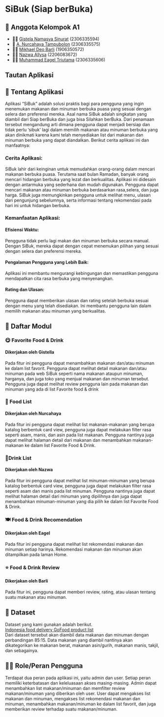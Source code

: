 # SiBuk (Siap berBuka)

## 🎉 Anggota Kelompok A1
* 👩‍🦰 [Gistela Namasya Sinurat](https://github.com/GistelaS) (2306335594)
* 👩 [A. Nurcahaya Tampubolon](https://github.com/clvdyo) (2306335575)
* 🧑‍🦰 [Mikhael Deo Barli](https://github.com/Midebar) (1906350572)
* 👩‍🦰 [Nazwa Allysa](https://github.com/averitastio) (2206083672)
* 👨‍🦱 [Muhammad Eagel Triutama](https://github.com/MhmdEagel) (2306335606)

## Tautan Aplikasi

## 📒 Tentang Aplikasi
Aplikasi “SiBuk” adalah solusi praktis bagi para pengguna yang ingin menemukan makanan dan minuman berbuka puasa yang sesuai dengan selera dan preferensi mereka. Asal nama SiBuk adalah singkatan yang diambil dari Siap berBuka dan juga bisa Silahkan berBuka. Dari penamaan tersebut mengandung arti dimana pengguna dapat menjadi bersiap dan tidak perlu ‘sibuk’ lagi dalam memilih makanan atau minuman berbuka yang akan dinikmati karena kami telah menyediakan list dari makanan dan minuman berbuka yang dapat diandalkan. Berikut cerita aplikasi ini dan manfaatnya:

### Cerita Aplikasi:
SiBuk lahir dari keinginan untuk memudahkan orang-orang dalam mencari makanan berbuka puasa. Terutama saat bulan Ramadan, banyak orang mencari hidangan berbuka yang lezat dan berkualitas.
Aplikasi ini didesain dengan antarmuka yang sederhana dan mudah digunakan. Pengguna dapat mencari makanan atau minuman berbuka berdasarkan rasa,selera, dan juga harga.
SiBuk juga memungkinkan pengguna untuk melihat menu, ulasan dari pengunjung sebelumnya, serta informasi tentang rekomendasi pada hari ini untuk hidangan berbuka.
### Kemanfaatan Aplikasi:
#### Efisiensi Waktu: 
Pengguna tidak perlu lagi makan dan minuman berbuka secara manual. Dengan SiBuk, mereka dapat dengan cepat menemukan pilihan yang sesuai dengan selera dan preferensi mereka.
#### Pengalaman Pengguna yang Lebih Baik: 
Aplikasi ini membantu mengurangi kebingungan dan memastikan pengguna mendapatkan cita rasa berbuka yang menyenangkan.
#### Rating dan Ulasan: 
Pengguna dapat memberikan ulasan dan rating setelah berbuka sesuai dengan menu yang telah disediakan. Ini membantu pengguna lain dalam memilih makanan atau minuman yang berkualitas.

## 📃 Daftar Modul
### 😋 Favorite Food & Drink
#### Dikerjakan oleh Gistella
Pada fitur ini pengguna dapat menambahkan makanan dan/atau minuman ke dalam list favorit. Pengguna dapat melihat detail makanan dan/atau minuman pada web SiBuk seperti nama makanan ataupun minuman, harganya, dan juga toko yang menjual makanan dan minuman tersebut. Pengguna juga dapat melihat review pengguna lain pada makanan dan minuman yang ada di list Favorite food & drink

### 🍔 Food List
#### Dikerjakan oleh Nurcahaya
Pada fitur ini pengguna dapat melihat list makanan-makanan yang berupa katalog berbentuk card view, pengguna juga dapat melakukan filter rasa seperti asam, manis, dan asin pada list makanan. Pengguna nantinya juga dapat melihat halaman detail dari makanan dan menambahkan makanan-makanan ke dalam list Favorite Food & Drink.

### 🍹Drink List
#### Dikerjakan oleh Nazwa
Pada fitur ini pengguna dapat melihat list minuman-minuman yang berupa katalog berbentuk card view, pengguna juga dapat melakukan filter rasa seperti asam dan manis pada list minuman. Pengguna nantinya juga dapat melihat halaman detail dari minuman yang dipilihnya dan juga dapat menambahkan minuman-minuman yang dia pilih ke dalam list Favorite Food & Drink.

### 🍽️ Food & Drink Recomendation
#### Dikerjakan oleh Eagel
Pada fitur ini pengguna dapat melihat list rekomendasi makanan dan minuman setiap harinya. Rekomendasi makanan dan minuman akan ditampilkan pada laman Home.

### ⭐ Food & Drink Review
#### Dikerjakan oleh Barli
Pada fitur ini, pengguna dapat memberi review, rating, atau ulasan tentang suatu makanan atau minuman.

## 💾 Dataset
Dataset yang kami gunakan adalah berikut.<br>
[Indonesia food delivery GoFood product list](https://www.kaggle.com/datasets/ariqsyahalam/indonesia-food-delivery-gofood-product-list)<br>
Dari dataset tersebut akan diambil data makanan dan minuman dengan perbandingan 85:15. Data makanan yang diambil nantinya akan dikategorikan ke makanan berat, makanan asin/gurih, makanan manis, takjil, dan sebagainya.

## 🧑‍💻 Role/Peran Pengguna
Terdapat dua peran pada aplikasi ini, yaitu admin dan user. Setiap peran memiliki keterbatasan dan keleluasaan akses masing-masing. Admin dapat menambahkan list makanan/minuman dan memfilter review makanan/minuman yang diberikan oleh user. User dapat mengakses list makanan dan minuman, mengakses list rekomendasi makanan dan minuman, menambahkan makanan/minuman ke dalam list favorit, dan juga memberikan review terhadap suatu makanan/minuman.

